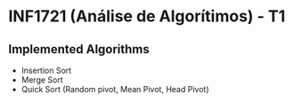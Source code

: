 # INF1721 (Análise de Algorítimos) - T1

## Implemented Algorithms
- Insertion Sort
- Merge Sort
- Quick Sort (Random pivot, Mean Pivot, Head Pivot)


